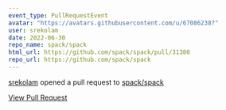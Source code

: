 ```yaml
---
event_type: PullRequestEvent
avatar: "https://avatars.githubusercontent.com/u/67086238?"
user: srekolam
date: 2022-06-30
repo_name: spack/spack
html_url: https://github.com/spack/spack/pull/31380
repo_url: https://github.com/spack/spack
---
```


<a href='https://github.com/srekolam' target='_blank'>srekolam</a> opened a pull request to <a href='https://github.com/spack/spack' target='_blank'>spack/spack</a>

<a href='https://github.com/spack/spack/pull/31380' target='_blank'>View Pull Request</a>